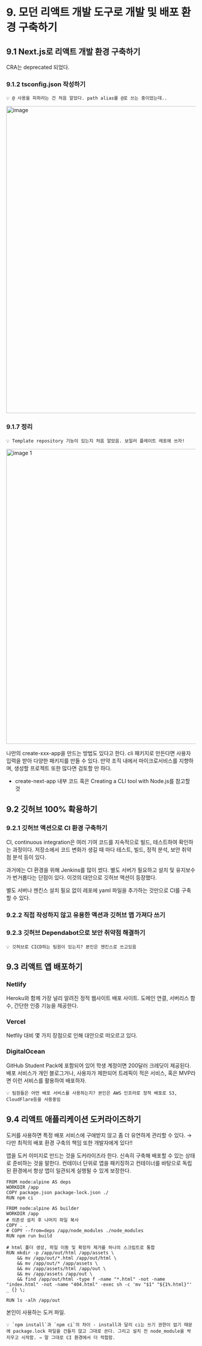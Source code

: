 # 9. 모던 리액트 개발 도구로 개발 및 배포 환경 구축하기

## 9.1 Next.js로 리액트 개발 환경 구축하기

CRA는 deprecated 되었다.

### 9.1.2 tsconfig.json 작성하기

<aside>

    💡 @ 사용을 피하라는 건 처음 알았다. path alias를 @로 쓰는 중이었는데..

</aside>

<img width="815" alt="image" src="https://github.com/user-attachments/assets/b4d14d74-e67e-443d-89bd-1f8d646bc93a">


### 9.1.7 정리

<aside>
    
    💡 Template repository 기능이 있는지 처음 알았음. 보일러 플레이트 레포에 쓰자!

</aside>

<img width="783" alt="image 1" src="https://github.com/user-attachments/assets/649a9e77-2387-4eea-b81e-897948d4366a">

나만의 create-xxx-app을 만드는 방법도 있다고 한다. cli 패키지로 만든다면 사용자 입력을 받아 다양한 패키지를 만들 수 있다. 만약 조직 내에서 마이크로서비스를 지향하며, 생성할 프로젝트 또한 많다면 검토할 만 하다.

- create-next-app 내부 코드 혹은 Creating a CLI tool with Node.js를 참고할 것

## 9.2 깃허브 100% 확용하기

### 9.2.1 깃허브 액션으로 CI 환경 구축하기

CI, continuous integration은 여러 기여 코드를 지속적으로 빌드, 테스트하여 확인하는 과정이다. 저장소에서 코드 변화가 생길 때 마다 테스트, 빌드, 정적 분석, 보안 취약점 분석 등이 있다.

과거에는 CI 환경을 위해 Jenkins를 많이 썼다. 별도 서버가 필요하고 설치 및 유지보수가 번거롭다는 단점이 있다. 이것의 대안으로 깃허브 액션이 등장했다.

별도 서버나 젠킨스 설치 필요 없이 레포에 yaml 파일을 추가하는 것만으로 CI를 구축할 수 있다.

### 9.2.2 직접 작성하지 않고 유용한 액션과 깃허브 앱 가져다 쓰기

### 9.2.3 깃허브 Dependabot으로 보안 취약점 해결하기

<aside>
    
    💡 깃허브로 CICD하는 팀원이 있는지? 본인은 젠킨스로 쓰고있음

</aside>

## 9.3 리액트 앱 배포하기

### Netlify

Heroku와 함께 가장 널리 알려진 정적 웹사이트 배포 사이트.
도메인 연결, 서버리스 함수, 간단한 인증 기능을 제공한다.

### Vercel

Netfily 대비 몇 가지 장점으로 인해 대안으로 떠오르고 있다.

### DigitalOcean

GitHub Student Pack에 포함되어 있어 학생 계정이면 200달러 크레딧이 제공된다.
배포 서비스가 개인 블로그거나, 사용자가 제한되어 트레픽이 적은 서비스, 혹은 MVP라면 이런 서비스를 활용하여 배포하자.

<aside>
    
    💡 팀원들은 어떤 배포 서비스를 사용하는지? 본인은 AWS 인프라로 정적 배포로 S3, CloudFlare등을 사용중임

</aside>

## 9.4 리액트 애플리케이션 도커라이즈하기

도커를 사용하면 특정 배포 서비스에 구애받지 않고 좀 더 유연하게 관리할 수 있다. → 다만 최적의 배포 환경 구축의 책임 또한 개발자에게 있다!!

앱을 도커 이미지로 만드는 것을 도커라이즈라 한다. 신속히 구축해 배포할 수 있는 상태로 준비하는 것을 말한다. 컨테이너 단위로 앱을 패키징하고 컨테이너를 바탕으로 독립된 환경에서 항상 앱이 일관되게 실행될 수 있게 보장한다.

```docker
FROM node:alpine AS deps
WORKDIR /app
COPY package.json package-lock.json ./
RUN npm ci

FROM node:alpine AS builder
WORKDIR /app
# 의존성 설치 후 나머지 파일 복사
COPY . .
# COPY --from=deps /app/node_modules ./node_modules
RUN npm run build

# html 폴더 생성, 파일 이동 및 확장자 제거를 하나의 스크립트로 통합
RUN mkdir -p /app/out/html /app/assets \
    && mv /app/out/*.html /app/out/html \
    && mv /app/out/* /app/assets \
    && mv /app/assets/html /app/out \
    && mv /app/assets /app/out \
    && find /app/out/html -type f -name "*.html" -not -name "index.html" -not -name "404.html" -exec sh -c 'mv "$1" "${1%.html}"' _ {} \;

RUN ls -alh /app/out

```

본인이 사용하는 도커 파일.

<aside>

    💡 `npm install`과 `npm ci`의 차이 - install과 달리 ci는 쓰기 권한이 없기 때문에 package.lock 파일을 건들지 않고 그대로 쓴다. 그리고 설치 전 node_module을 싹 지우고 시작함. → 말 그대로 CI 환경에서 더 적합함.

</aside>
